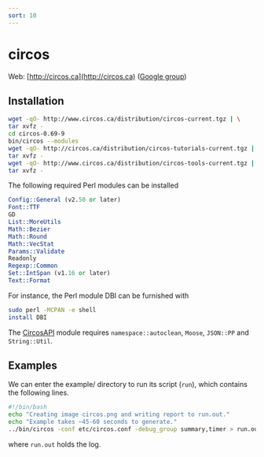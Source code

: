 ```yaml
---
sort: 10
---
```


# circos

Web: [http://circos.ca](http://circos.ca) ([Google group](https://groups.google.com/g/circos-data-visualization))

## Installation

```bash
wget -qO- http://www.circos.ca/distribution/circos-current.tgz | \
tar xvfz -
cd circos-0.69-9
bin/circos --modules
wget -qO- http://circos.ca/distribution/circos-tutorials-current.tgz | \
tar xvfz -
wget -qO- http://www.circos.ca/distribution/circos-tools-current.tgz | \
tar xvfz -
```

The following required Perl modules can be installed

```perl
Config::General (v2.50 or later)
Font::TTF
GD
List::MoreUtils
Math::Bezier
Math::Round
Math::VecStat
Params::Validate
Readonly
Regexp::Common
Set::IntSpan (v1.16 or later)
Text::Format
```

For instance, the Perl module DBI can be furnished with

```bash
sudo perl -MCPAN -e shell
install DBI
```

The [CircosAPI](https://github.com/kylase/CircosAPI) module requires `namespace::autoclean`, `Moose`, `JSON::PP` and `String::Util`.

## Examples

We can enter the example/ directory to run its script (`run`), which contains the following lines.

```bash
#!/bin/bash
echo "Creating image circos.png and writing report to run.out."
echo "Example takes ~45-60 seconds to generate."
../bin/circos -conf etc/circos.conf -debug_group summary,timer > run.out
```

where `run.out` holds the log.

